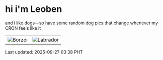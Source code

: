 # hi i'm Leoben

and i like dogs—so have some random dog pics that change whenever my CRON feels like it

|  |  |
|--------|----------|
| ![Borzoi](https://random-dog-vercel.vercel.app/api/random-borzoi?v=1758915533) | ![Labrador](https://random-dog-vercel.vercel.app/api/random-labrador?v=1758915533) |

Last updated: 2025-09-27 03:38 PHT
